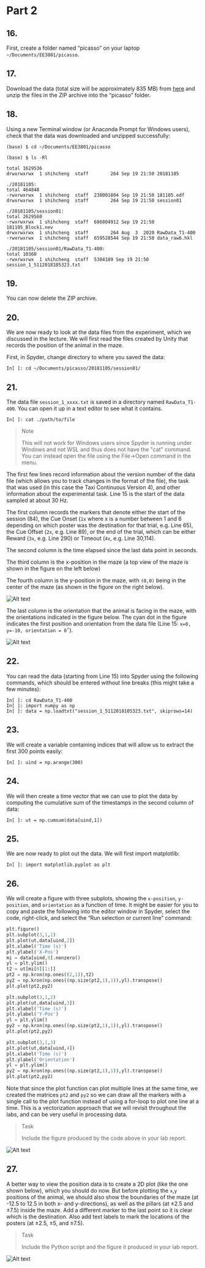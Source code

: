 # Part 2

## 16.
First, create a folder named “picasso” on your laptop `~/Documents/EE3801/picasso`.

## 17.
Download the data (total size will be approximately 835 MB) from [here](https://cortex.nus.edu.sg/sharing/8exIZsjCC) and unzip the files in the ZIP archive into the “picasso” folder.

## 18.
Using a new Terminal window (or Anaconda Prompt for Windows users), check that the data was downloaded and unzipped successfully:

```shell
(base) $ cd ~/Documents/EE3801/picasso

(base) $ ls -Rl

total 1629536
drwxrwxrwx  1 shihcheng  staff        264 Sep 19 21:50 20181105

./20181105:
total 464848
-rwxrwxrwx  1 shihcheng  staff  238001804 Sep 19 21:50 181105.edf
drwxrwxrwx  1 shihcheng  staff        264 Sep 19 21:50 session01

./20181105/session01:
total 2629560
-rwxrwxrwx  1 shihcheng  staff  686804912 Sep 19 21:50 181105_Block1.nev
drwxrwxrwx  1 shihcheng  staff        264 Aug  3  2020 RawData_T1-400
-rwxrwxrwx  1 shihcheng  staff  659528544 Sep 19 21:50 data_raw6.hkl

./20181105/session01/RawData_T1-400:
total 10360
-rwxrwxrwx  1 shihcheng  staff  5304189 Sep 19 21:50 session_1_5112018105323.txt
```

## 19.
You can now delete the ZIP archive.

## 20.
We are now ready to look at the data files from the experiment, which we discussed in the lecture. We will first read the files created by Unity that records the position of the animal in the maze. 

First, in Spyder, change directory to where you saved the data: 
```shell
In[ ]: cd ~/Documents/picasso/20181105/session01/
```

## 21.
The data file `session_1_xxxx.txt` is saved in a directory named `RawData_T1-400`. You can open it up in a text editor to see what it contains.

```shell
In[ ]: cat ./path/to/file
```

> <p class="note"> Note
>
> This will not work for Windows users since Spyder is running under Windows and not WSL and thus does not have the "cat" command. You can instead open the file using the File->Open command in the menu.

The first few lines record information about the version number of the data file (which allows you to track changes in the format of the file), the task that was used (in this case the Taxi Continuous Version 4), and other information about the experimental task. Line 15 is the start of the data sampled at about 30 Hz. 

The first column records the markers that denote either the start of the session (84), the Cue Onset (`1x` where x is a number between 1 and 6 depending on which poster was the destination for that trial, e.g. Line 65), the Cue Offset (`2x`, e.g. Line 89), or the end of the trial, which can be either Reward (`3x`, e.g. Line 290) or Timeout (`4x`, e.g. Line 30,114). 

The second column is the time elapsed since the last data point in seconds. 

The third column is the x-position in the maze (a top view of the maze is shown in the figure on the left below)

The fourth column is the y-position in the maze, with `(0,0)` being in the center of the maze (as shown in the figure on the right below). 

![Alt text](image.png)

The last column is the orientation that the animal is facing in the maze, with the orientations indicated in the figure below. The cyan dot in the figure indicates the first position and orientation from the data file (Line 15: `x=0, y=-10, orientation = 0˚`).

![Alt text](image-1.png)

## 22.
You can read the data (starting from Line 15) into Spyder using the following commands, which should be entered without line breaks (this might take a few minutes):

```shell
In[ ]: cd RawData_T1-400
In[ ]: import numpy as np
In[ ]: data = np.loadtxt("session_1_5112018105323.txt", skiprows=14)
```

## 23.
We will create a variable containing indices that will allow us to extract the first 300 points easily:

```shell
In[ ]: uind = np.arange(300)
```

## 24.
We will then create a time vector that we can use to plot the data by computing the cumulative sum of the timestamps in the second column of data:

```shell
In[ ]: ut = np.cumsum(data[uind,1])
```

## 25.
We are now ready to plot out the data. We will first import matplotlib:

```shell
In[ ]: import matplotlib.pyplot as plt
```

## 26.
We will create a figure with three subplots, showing the `x-position`, `y-position`, and `orientation` as a function of time. It might be easier for you to copy and paste the following into the editor window in Spyder, select the code, right-click, and select the “Run selection or current line” command:

```python
plt.figure()
plt.subplot(3,1,1)
plt.plot(ut,data[uind,2])
plt.xlabel('Time (s)')
plt.ylabel('X-Pos')
mi = data[uind,0].nonzero()
yl = plt.ylim()
t2 = ut[mi[0][1:]]
pt2 = np.kron(np.ones((2,1)),t2)
py2 = np.kron(np.ones((np.size(pt2,1),1)),yl).transpose()
plt.plot(pt2,py2)

plt.subplot(3,1,2)
plt.plot(ut,data[uind,3])
plt.xlabel('Time (s)')
plt.ylabel('Y-Pos')
yl = plt.ylim()
py2 = np.kron(np.ones((np.size(pt2,1),1)),yl).transpose()
plt.plot(pt2,py2)

plt.subplot(3,1,3)
plt.plot(ut,data[uind,4])
plt.xlabel('Time (s)')
plt.ylabel('Orientation')
yl = plt.ylim()
py2 = np.kron(np.ones((np.size(pt2,1),1)),yl).transpose()
plt.plot(pt2,py2)
```

Note that since the plot function can plot multiple lines at the same time, we created the matrices `pt2` and `py2` so we can draw all the markers with a single call to the plot function instead of using a for-loop to plot one line at a time. This is a vectorization approach that we will revisit throughout the labs, and can be very useful in processing data.

> <p class="task"> Task
>
> Include the figure produced by the code above in your lab report.

![Alt text](image-2.png)

## 27.
A better way to view the position data is to create a 2D plot (like the one shown below), which you should do now. But before plotting the `x`,`y` positions of the animal, we should also show the boundaries of the maze (at -12.5 to 12.5 in both x- and y-directions), as well as the pillars (at ±2.5 and ±7.5) inside the maze. Add a different marker to the last point so it is clear which is the destination. Also add text labels to mark the locations of the posters (at ±2.5, ±5, and ±7.5). 

> <p class="task"> Task
>
> Include the Python script and the figure it produced in your lab report.

![Alt text](image-3.png)